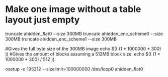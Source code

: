 # Make one image without a table layout just empty
truncate ahidden_flat0 --size 300MB
truncate ahidden_enc_scheme0 --size 300MB
truncate ahidden_enc_scheme1 --size 300MB

#Gives the full byte size of the 300MB image
echo $(( (1 * 1000000 * 300) ))
#Gives the amount of blocks assuming a 512MB block size.
echo $(( (1 * 1000000 * 300) / 512 ))


osetup -o 195312 --sizelimit=100000000 /dev/loop0 ahidden_flat0
